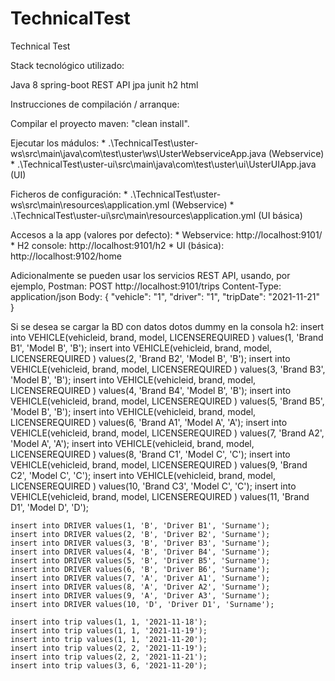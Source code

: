 # TechnicalTest
 Technical Test

Stack tecnológico utilizado:

  Java 8
  spring-boot
  REST API
  jpa
  junit
  h2
  html


Instrucciones de compilación / arranque:

  Compilar el proyecto maven: "clean install".


  Ejecutar los mádulos:
    * .\TechnicalTest\uster-ws\src\main\java\com\test\uster\ws\UsterWebserviceApp.java (Webservice)
    * .\TechnicalTest\uster-ui\src\main\java\com\test\uster\ui\UsterUIApp.java (UI)


  Ficheros de configuración:
    * .\TechnicalTest\uster-ws\src\main\resources\application.yml (Webservice)
    * .\TechnicalTest\uster-ui\src\main\resources\application.yml (UI básica)


  Accesos a la app (valores por defecto):
    * Webservice: http://localhost:9101/
    * H2 console: http://localhost:9101/h2
    * UI (básica): http://localhost:9102/home


  Adicionalmente se pueden usar los servicios REST API, usando, por ejemplo, Postman:
    POST http://localhost:9101/trips
    Content-Type: application/json
    Body:
    {
        "vehicle": "1",
        "driver": "1",
        "tripDate": "2021-11-21"
    }


  Si se desea se cargar la BD con datos dotos dummy en la consola h2:
    insert into VEHICLE(vehicleid, brand, model, LICENSEREQUIRED ) values(1, 'Brand B1', 'Model B', 'B');
    insert into VEHICLE(vehicleid, brand, model, LICENSEREQUIRED ) values(2, 'Brand B2', 'Model B', 'B');
    insert into VEHICLE(vehicleid, brand, model, LICENSEREQUIRED ) values(3, 'Brand B3', 'Model B', 'B');
    insert into VEHICLE(vehicleid, brand, model, LICENSEREQUIRED ) values(4, 'Brand B4', 'Model B', 'B');
    insert into VEHICLE(vehicleid, brand, model, LICENSEREQUIRED ) values(5, 'Brand B5', 'Model B', 'B');
    insert into VEHICLE(vehicleid, brand, model, LICENSEREQUIRED ) values(6, 'Brand A1', 'Model A', 'A');
    insert into VEHICLE(vehicleid, brand, model, LICENSEREQUIRED ) values(7, 'Brand A2', 'Model A', 'A');
    insert into VEHICLE(vehicleid, brand, model, LICENSEREQUIRED ) values(8, 'Brand C1', 'Model C', 'C');
    insert into VEHICLE(vehicleid, brand, model, LICENSEREQUIRED ) values(9, 'Brand C2', 'Model C', 'C');
    insert into VEHICLE(vehicleid, brand, model, LICENSEREQUIRED ) values(10, 'Brand C3', 'Model C', 'C');
    insert into VEHICLE(vehicleid, brand, model, LICENSEREQUIRED ) values(11, 'Brand D1', 'Model D', 'D');

    insert into DRIVER values(1, 'B', 'Driver B1', 'Surname');
    insert into DRIVER values(2, 'B', 'Driver B2', 'Surname');
    insert into DRIVER values(3, 'B', 'Driver B3', 'Surname');
    insert into DRIVER values(4, 'B', 'Driver B4', 'Surname');
    insert into DRIVER values(5, 'B', 'Driver B5', 'Surname');
    insert into DRIVER values(6, 'B', 'Driver B6', 'Surname');
    insert into DRIVER values(7, 'A', 'Driver A1', 'Surname');
    insert into DRIVER values(8, 'A', 'Driver A2', 'Surname');
    insert into DRIVER values(9, 'A', 'Driver A3', 'Surname');
    insert into DRIVER values(10, 'D', 'Driver D1', 'Surname');

    insert into trip values(1, 1, '2021-11-18');
    insert into trip values(1, 1, '2021-11-19');
    insert into trip values(1, 1, '2021-11-20');
    insert into trip values(2, 2, '2021-11-19');
    insert into trip values(2, 2, '2021-11-21');
    insert into trip values(3, 6, '2021-11-20');

